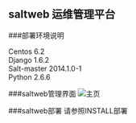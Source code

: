 
saltweb 运维管理平台
-
###部署环境说明

Centos 6.2<br>
Django 1.6.2<br>
Salt-master 2014.1.0-1<br>
Python 2.6.6<br>

###saltweb管理界面
![主页](https://github.com/ljb-2000/saltweb/raw/master/homepage.jpg)

###saltweb部署
请参照INSTALL部署
